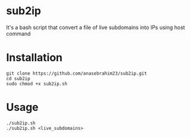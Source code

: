# sub2ip
It's a bash script that convert a file of live subdomains into IPs using host command 
# Installation
```
git clone https://github.com/anasebrahim23/sub2ip.git
cd sub2ip
sudo chmod +x sub2ip.sh
```
# Usage
```
./sub2ip.sh
./sub2ip.sh <live_subdomains>
```
